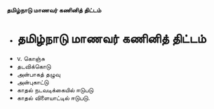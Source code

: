 **தமிழ்நாடு மாணவர் கணினித் திட்டம்**
- # தமிழ்நாடு மாணவர் கணினித் திட்டம்
- v. கொஞ்சு
- தடவிக்கொடு
- அன்பாகத் தழுவு
- அன்புகாட்டு
- காதல் நடவடிக்கையில் ஈடுபடு
- காதல் விளையாட்டில் ஈடுபடு.

